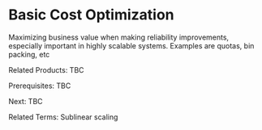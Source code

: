 # Basic Cost Optimization
Maximizing business value when making reliability improvements, especially important in highly scalable systems. Examples are quotas, bin packing, etc

Related Products: TBC

Prerequisites:  TBC

Next: TBC

Related Terms: Sublinear scaling

